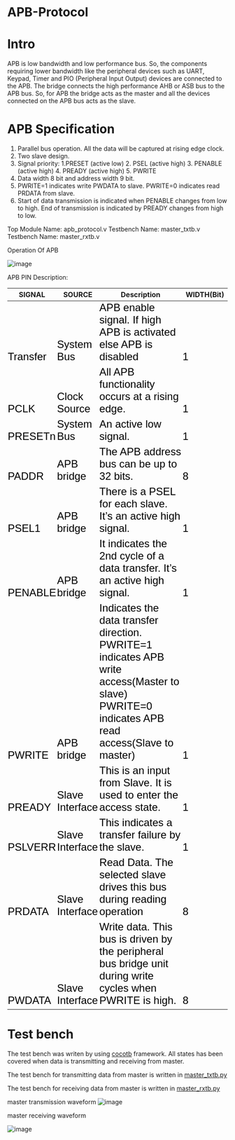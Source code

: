 # APB-Protocol

  # Intro
APB is low bandwidth and low performance bus. So, the components requiring lower bandwidth like the peripheral devices such as UART, Keypad, Timer and PIO (Peripheral Input Output) devices are connected to the APB.
The bridge connects the high performance AHB or ASB bus to the APB bus. So, for APB the bridge acts as the master and all the devices connected on the APB bus acts as the slave.


# APB Specification
1. Parallel bus operation. All the data will be captured at rising edge clock.
2. Two slave design.
3. Signal priority: 1.PRESET (active low) 2. PSEL (active high) 3. PENABLE (active high) 4. PREADY (active high) 5. PWRITE 
4. Data width 8 bit and address width 9 bit. 
5. PWRITE=1 indicates write PWDATA to slave.
   PWRITE=0 indicates read PRDATA from slave.
6. Start of data transmission is indicated when PENABLE changes from low to high. End of transmission is indicated by PREADY changes from high to low.


Top Module Name: apb_protocol.v
Testbench Name: master_txtb.v
Testbench Name: master_rxtb.v

Operation Of APB

![image](https://user-images.githubusercontent.com/82434808/122651071-1681de80-d154-11eb-9977-9d46bacd77b9.png)



APB PIN Description:

<meta name="ProgId" content="PowerPoint.Slide">
<meta name="Generator" content="Microsoft PowerPoint 15">
<style>
<!--tr
	{mso-height-source:auto;}
col
	{mso-width-source:auto;}
td
	{padding-top:1.0px;
	padding-right:1.0px;
	padding-left:1.0px;
	mso-ignore:padding;
	color:windowtext;
	font-size:18.0pt;
	font-weight:400;
	font-style:normal;
	text-decoration:none;
	font-family:Arial;
	mso-generic-font-family:auto;
	mso-font-charset:0;
	text-align:general;
	vertical-align:bottom;
	border:none;
	mso-background-source:auto;
	mso-pattern:auto;}
.oa1
	{border:1.0pt solid black;
	background:white;
	mso-pattern:auto none;
	text-align:center;
	vertical-align:top;
	padding-bottom:3.6pt;
	padding-left:7.2pt;
	padding-top:3.6pt;
	padding-right:7.2pt;}
.oa2
	{border:1.0pt solid black;
	background:white;
	mso-pattern:auto none;
	vertical-align:top;
	padding-bottom:3.6pt;
	padding-left:7.2pt;
	padding-top:3.6pt;
	padding-right:7.2pt;}
-->
</style>



<!--StartFragment-->


SIGNAL | SOURCE | Description | WIDTH(Bit)
-- | -- | -- | --
Transfer | System Bus | APB enable signal. If high APB is   activated else APB is disabled | 1
PCLK | Clock Source | All APB functionality occurs at a rising edge. | 1
PRESETn | System Bus | An active low signal. | 1
PADDR | APB bridge | The APB address bus can be up to 32   bits. | 8
PSEL1 | APB bridge | There is a PSEL for each slave. It’s an active high signal. | 1
PENABLE | APB bridge | It indicates the 2nd cycle of a data transfer. It’s an active high signal. | 1
PWRITE | APB bridge | Indicates the data transfer direction.   PWRITE=1 indicates APB write   access(Master to slave)    PWRITE=0 indicates APB read   access(Slave to master) | 1
PREADY | Slave Interface | This is an input from Slave. It is used to enter the access state. | 1
PSLVERR | Slave Interface | This indicates a transfer failure by the slave. | 1
PRDATA | Slave Interface | Read Data. The selected slave drives   this bus during reading operation | 8
PWDATA | Slave Interface | Write data. This bus is driven by the peripheral bus bridge unit during write cycles when PWRITE is high. | 8


# Test bench

The test bench was writen by using <a href = "https://www.cocotb.org/" >cocotb</a> framework. All states has been covered when data is transmitting and receiving from master.

The test bench for transmitting data from master is written in <a href = "https://github.com/Bharathreddy02/apb_protocal/blob/main/tests/master_txtb.py" >master_txtb.py</a>

The test bench for receiving data from master is written in <a href = "https://github.com/Bharathreddy02/apb_protocal/blob/main/tests/master_rxtb.py" >master_rxtb.py</a>

master transmission waveform
![image](https://github.com/Bharathreddy02/apb_protocal/blob/main/tests/waves/tx.png)

master receiving waveform

![image](https://github.com/Bharathreddy02/apb_protocal/blob/main/tests/waves/rx.png)




